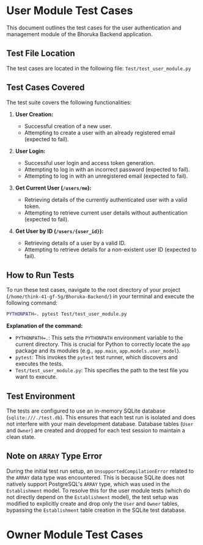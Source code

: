 # User Module Test Cases

This document outlines the test cases for the user authentication and management module of the Bhoruka Backend application.

## Test File Location

The test cases are located in the following file:
`Test/test_user_module.py`

## Test Cases Covered

The test suite covers the following functionalities:

1.  **User Creation:**
    *   Successful creation of a new user.
    *   Attempting to create a user with an already registered email (expected to fail).

2.  **User Login:**
    *   Successful user login and access token generation.
    *   Attempting to log in with an incorrect password (expected to fail).
    *   Attempting to log in with an unregistered email (expected to fail).

3.  **Get Current User (`/users/me`):**
    *   Retrieving details of the currently authenticated user with a valid token.
    *   Attempting to retrieve current user details without authentication (expected to fail).

4.  **Get User by ID (`/users/{user_id}`):**
    *   Retrieving details of a user by a valid ID.
    *   Attempting to retrieve details for a non-existent user ID (expected to fail).

## How to Run Tests

To run these test cases, navigate to the root directory of your project (`/home/think-41-gf-5g/Bhoruka-Backend/`) in your terminal and execute the following command:

```bash
PYTHONPATH=. pytest Test/test_user_module.py
```

**Explanation of the command:**
*   `PYTHONPATH=.`: This sets the `PYTHONPATH` environment variable to the current directory. This is crucial for Python to correctly locate the `app` package and its modules (e.g., `app.main`, `app.models.user_model`).
*   `pytest`: This invokes the `pytest` test runner, which discovers and executes the tests.
*   `Test/test_user_module.py`: This specifies the path to the test file you want to execute.

## Test Environment

The tests are configured to use an in-memory SQLite database (`sqlite:///./test.db`). This ensures that each test run is isolated and does not interfere with your main development database. Database tables (`User` and `Owner`) are created and dropped for each test session to maintain a clean state.

## Note on `ARRAY` Type Error

During the initial test run setup, an `UnsupportedCompilationError` related to the `ARRAY` data type was encountered. This is because SQLite does not natively support PostgreSQL's `ARRAY` type, which was used in the `Establishment` model. To resolve this for the user module tests (which do not directly depend on the `Establishment` model), the test setup was modified to explicitly create and drop only the `User` and `Owner` tables, bypassing the `Establishment` table creation in the SQLite test database.



# Owner Module Test Cases

